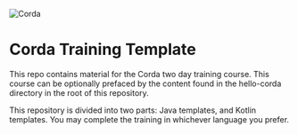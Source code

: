 ![Corda](https://www.corda.net/wp-content/uploads/2016/11/fg005_corda_b.png)

# Corda Training Template
This repo contains material for the Corda two day training course. This course can be optionally prefaced by the content found in the hello-corda directory in the root of this repository.

This repository is divided into two parts: Java templates, and Kotlin templates. You may complete the training in whichever 
language you prefer. 
